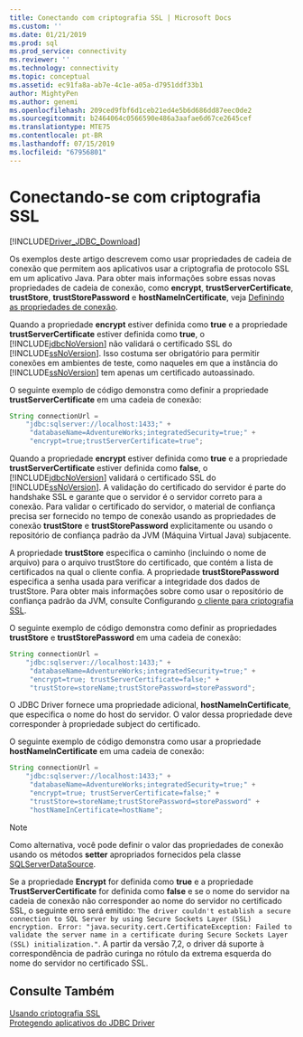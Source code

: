 ```yaml
---
title: Conectando com criptografia SSL | Microsoft Docs
ms.custom: ''
ms.date: 01/21/2019
ms.prod: sql
ms.prod_service: connectivity
ms.reviewer: ''
ms.technology: connectivity
ms.topic: conceptual
ms.assetid: ec91fa8a-ab7e-4c1e-a05a-d7951ddf33b1
author: MightyPen
ms.author: genemi
ms.openlocfilehash: 209ced9fbf6d1ceb21ed4e5b6d686dd87eec0de2
ms.sourcegitcommit: b2464064c0566590e486a3aafae6d67ce2645cef
ms.translationtype: MTE75
ms.contentlocale: pt-BR
ms.lasthandoff: 07/15/2019
ms.locfileid: "67956801"
---
```

# <a name="connecting-with-ssl-encryption"></a>Conectando-se com criptografia SSL
[!INCLUDE[Driver_JDBC_Download](../../includes/driver_jdbc_download.md)]

  Os exemplos deste artigo descrevem como usar propriedades de cadeia de conexão que permitem aos aplicativos usar a criptografia de protocolo SSL em um aplicativo Java. Para obter mais informações sobre essas novas propriedades de cadeia de conexão, como **encrypt**, **trustServerCertificate**, **trustStore**, **trustStorePassword** e **hostNameInCertificate**, veja [Definindo as propriedades de conexão](../../connect/jdbc/setting-the-connection-properties.md).  
  
 Quando a propriedade **encrypt** estiver definida como **true** e a propriedade **trustServerCertificate** estiver definida como **true**, o [!INCLUDE[jdbcNoVersion](../../includes/jdbcnoversion_md.md)] não validará o certificado SSL do [!INCLUDE[ssNoVersion](../../includes/ssnoversion-md.md)]. Isso costuma ser obrigatório para permitir conexões em ambientes de teste, como naqueles em que a instância do [!INCLUDE[ssNoVersion](../../includes/ssnoversion-md.md)] tem apenas um certificado autoassinado.  
  
 O seguinte exemplo de código demonstra como definir a propriedade **trustServerCertificate** em uma cadeia de conexão:  
  
```java
String connectionUrl =   
    "jdbc:sqlserver://localhost:1433;" +  
     "databaseName=AdventureWorks;integratedSecurity=true;" +  
     "encrypt=true;trustServerCertificate=true";  
```  
  
 Quando a propriedade **encrypt** estiver definida como **true** e a propriedade **trustServerCertificate** estiver definida como **false**, o [!INCLUDE[jdbcNoVersion](../../includes/jdbcnoversion_md.md)] validará o certificado SSL do [!INCLUDE[ssNoVersion](../../includes/ssnoversion-md.md)]. A validação do certificado do servidor é parte do handshake SSL e garante que o servidor é o servidor correto para a conexão. Para validar o certificado do servidor, o material de confiança precisa ser fornecido no tempo de conexão usando as propriedades de conexão **trustStore** e **trustStorePassword** explicitamente ou usando o repositório de confiança padrão da JVM (Máquina Virtual Java) subjacente.  
  
 A propriedade **trustStore** especifica o caminho (incluindo o nome de arquivo) para o arquivo trustStore do certificado, que contém a lista de certificados na qual o cliente confia. A propriedade **trustStorePassword** especifica a senha usada para verificar a integridade dos dados de trustStore. Para obter mais informações sobre como usar o repositório de confiança padrão da JVM, consulte Configurando [o cliente para criptografia SSL](../../connect/jdbc/configuring-the-client-for-ssl-encryption.md).  
  
 O seguinte exemplo de código demonstra como definir as propriedades **trustStore** e **trustStorePassword** em uma cadeia de conexão:  
  
```java
String connectionUrl =   
    "jdbc:sqlserver://localhost:1433;" +  
     "databaseName=AdventureWorks;integratedSecurity=true;" +  
     "encrypt=true; trustServerCertificate=false;" +  
     "trustStore=storeName;trustStorePassword=storePassword";  
```  
  
 O JDBC Driver fornece uma propriedade adicional, **hostNameInCertificate**, que especifica o nome do host do servidor. O valor dessa propriedade deve corresponder à propriedade subject do certificado.  
  
 O seguinte exemplo de código demonstra como usar a propriedade **hostNameInCertificate** em uma cadeia de conexão:  
  
```java
String connectionUrl =   
    "jdbc:sqlserver://localhost:1433;" +  
     "databaseName=AdventureWorks;integratedSecurity=true;" +  
     "encrypt=true; trustServerCertificate=false;" +  
     "trustStore=storeName;trustStorePassword=storePassword" +  
     "hostNameInCertificate=hostName";  
```  
  
> [!NOTE]  
>  Como alternativa, você pode definir o valor das propriedades de conexão usando os métodos **setter** apropriados fornecidos pela classe [SQLServerDataSource](../../connect/jdbc/reference/sqlserverdatasource-class.md).  
  
 Se a propriedade **Encrypt** for definida como **true** e a propriedade **TrustServerCertificate** for definida como **false** e se o nome do servidor na cadeia de conexão não corresponder ao nome do servidor no certificado SSL, o seguinte erro será emitido: `The driver couldn't establish a secure connection to SQL Server by using Secure Sockets Layer (SSL) encryption. Error: "java.security.cert.CertificateException: Failed to validate the server name in a certificate during Secure Sockets Layer (SSL) initialization."`. A partir da versão 7,2, o driver dá suporte à correspondência de padrão curinga no rótulo da extrema esquerda do nome do servidor no certificado SSL.
## <a name="see-also"></a>Consulte Também  
 [Usando criptografia SSL](../../connect/jdbc/using-ssl-encryption.md)   
 [Protegendo aplicativos do JDBC Driver](../../connect/jdbc/securing-jdbc-driver-applications.md)  
  
  
